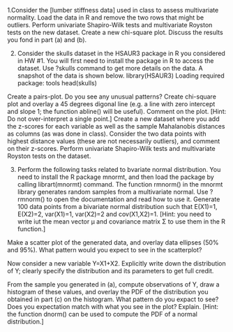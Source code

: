 ﻿1.Consider the [lumber stiffness data] used in class to assess multivariate normality. Load the data in R and remove the two rows that might be outliers.
Perform univariate Shapiro-Wilk tests and multivariate Royston tests on the new dataset.
Create a new chi-square plot.
Discuss the results you fond in part (a) and (b).


2. Consider the skulls dataset in the HSAUR3 package in R you considered in HW #1. You will first need to install the package in R to access the dataset. Use ?skulls command to get more details on the data. A snapshot of the data is shown below.
library(HSAUR3)
Loading required package: tools
head(skulls)


Create a pairs-plot. Do you see any unusual patterns?
Create chi-square plot and overlay a 45 degrees digonal line (e.g. a line with zero intercept and slope 1; the function abline() will be useful). Comment on the plot. [Hint: Do not over-interpret a single point.]
Create a new dataset where you add the z-scores for each variable as well as the sample Mahalanobis distances as columns (as was done in class). Consider the two data points with highest distance values (these are not necessarily outliers), and comment on their z-scores.
Perform univariate Shapiro-Wilk tests and multivariate Royston tests on the dataset.


3.  Perform the following tasks related to bvariate normal distribution. You need to install the R package  mnormt, and then load the package by calling librart(mnormt) command. The function rmnorm() in the mnormt library generates random samples from a multivariate normal. Use ?rmnorm() to open the documentation and read how to use it.
Generate 100 data points from a bivariate normal distribution such that E(X1)=1, E(X2)=2, var(X1)=1, var(X2)=2 and cov(X1,X2)=1. [Hint: you need to write iut the mean vector μ and covariance matrix Σ to use them in the R function.]

Make a scatter plot of the generated data, and overlay data ellipses (50% and 95%). What pattern would you expect to see in the scatterplot?

Now consider a new variable Y=X1+X2. Explicitly write down the distribution of Y; clearly specify the distribution and its parameters to get full credit.

From the sample you generated in (a), compute observations of Y, draw a histogram of these values, and overlay the PDF of the distribution you obtained in part (c) on the histogram. What pattern do you expact to see? Does you expectation match with what you see in the plot? Explain. [Hint: the function dnorm() can be used to compute the PDF of a normal distribution.]